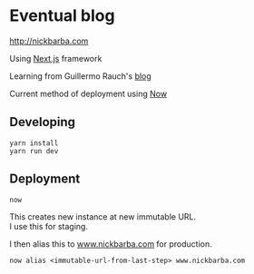 
# Eventual blog

http://nickbarba.com

Using [Next.js](https://github.com/zeit/next.js/) framework 

Learning from Guillermo Rauch's [blog](https://github.com/rauchg/blog) 

Current method of deployment using [Now](https://zeit.co/now)

## Developing

~~~~
yarn install
yarn run dev
~~~~

## Deployment

~~~~
now
~~~~

This creates new instance at new immutable URL.  
I use this for staging.

I then alias this to www.nickbarba.com for production.

~~~~
now alias <immutable-url-from-last-step> www.nickbarba.com
~~~~


